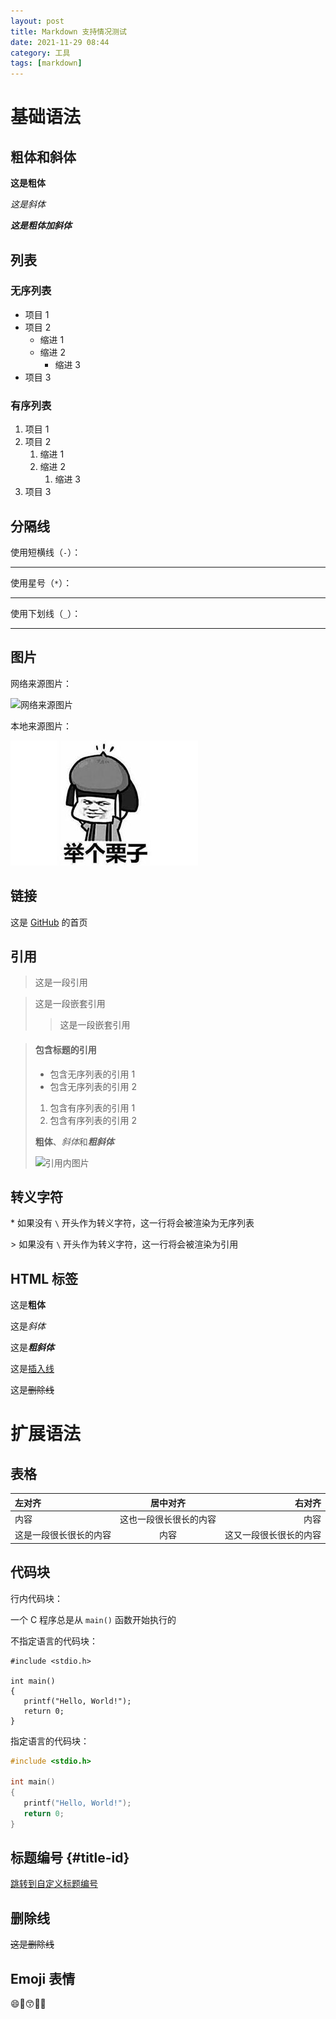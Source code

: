 ```yaml
---
layout: post
title: Markdown 支持情况测试
date: 2021-11-29 08:44
category: 工具
tags: [markdown]
---
```


# 基础语法

## 粗体和斜体

**这是粗体**

*这是斜体*

***这是粗体加斜体***

## 列表

### 无序列表

- 项目 1
- 项目 2
  - 缩进 1
  - 缩进 2
    - 缩进 3
- 项目 3

### 有序列表

1. 项目 1
1. 项目 2
   1. 缩进 1
   1. 缩进 2
      1. 缩进 3
1. 项目 3

## 分隔线

使用短横线（`-`）：

---

使用星号（`*`）：

***

使用下划线（`_`）：

___

## 图片

网络来源图片：

![网络来源图片](https://z3.ax1x.com/2021/11/29/oK2lFS.jpg)

本地来源图片：

![本地来源图片](/assets/images/2021/00.jpg)

## 链接

这是 [GitHub](https://github.com/) 的首页

## 引用

> 这是一段引用

> 这是一段嵌套引用
>> 这是一段嵌套引用

> #### 包含标题的引用
> 
> - 包含无序列表的引用 1
> - 包含无序列表的引用 2
> 1. 包含有序列表的引用 1
> 2. 包含有序列表的引用 2
> 
> **粗体**、*斜体*和***粗斜体***
> 
> ![引用内图片](https://z3.ax1x.com/2021/11/29/oK2lFS.jpg)

## 转义字符

\* 如果没有 `\` 开头作为转义字符，这一行将会被渲染为无序列表

\> 如果没有 `\` 开头作为转义字符，这一行将会被渲染为引用

## HTML 标签

这是<b>粗体</b>

这是<i>斜体</i>

这是<b><i>粗斜体</i></b>

这是<u>插入线</u>

这是<del>删除线</del>

# 扩展语法

## 表格

| 左对齐                 |        居中对齐        |                 右对齐 |
| :--------------------- | :--------------------: | ---------------------: |
| 内容                   | 这也一段很长很长的内容 |                   内容 |
| 这是一段很长很长的内容 |          内容          | 这又一段很长很长的内容 |

## 代码块

行内代码块：

一个 C 程序总是从 `main()` 函数开始执行的

不指定语言的代码块：

```
#include <stdio.h>

int main()
{
   printf("Hello, World!");
   return 0;
}
```

指定语言的代码块：
```C
#include <stdio.h>

int main()
{
   printf("Hello, World!");
   return 0;
}
```

## 标题编号 {#title-id}

[跳转到自定义标题编号](#title-id)

## 删除线

~~这是删除线~~

## Emoji 表情

:smile::rofl::kissing_smiling_eyes::cupid::santa: